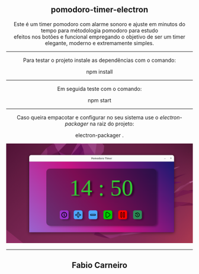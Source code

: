 <h2 align="center">pomodoro-timer-electron</h2>
<p align="center">Este é um timer pomodoro com alarme sonoro e ajuste em minutos do tempo para métodologia pomodoro para estudo<br>
efeitos nos botões e funcional empregando o objetivo de ser um timer elegante, moderno e extremamente simples.</p>
<hr>
<p align="center">Para testar o projeto instale as dependências com o comando:</p>
<p align="center">npm install</p>
<hr>
<p align="center">Em seguida teste com o comando:</p>
<p align="center">npm start</p>
<hr>
<p align="center">Caso queira empacotar e configurar no seu sistema use o <em>electron-packager</em> na raiz do projeto:</p>
<p align="center">electron-packager .</p>

<p  align="center">
<img src="https://github.com/bynmboy/pomodoro-timer-electron/blob/master/img/pomodoro-timer-fabio-carneiro.png?raw=true" alt="pomodoro-timer-electron" width="856"/>
</p>
<hr>
<h2 align="center">Fabio Carneiro</h2>
